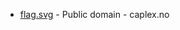 * [flag.svg](https://commons.wikimedia.org/wiki/File:Grimstad_komm.svg) - Public domain - caplex.no
